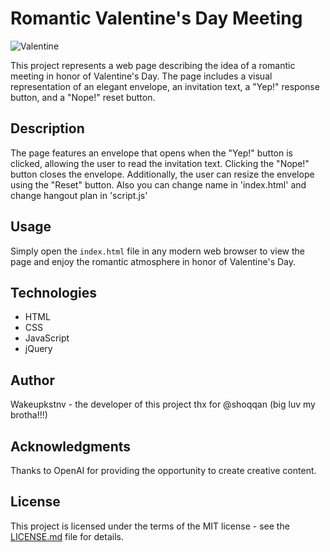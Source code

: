 # Romantic Valentine's Day Meeting

![Valentine](valentine.jpg)

This project represents a web page describing the idea of a romantic meeting in honor of Valentine's Day. The page includes a visual representation of an elegant envelope, an invitation text, a "Yep!" response button, and a "Nope!" reset button.

## Description

The page features an envelope that opens when the "Yep!" button is clicked, allowing the user to read the invitation text. Clicking the "Nope!" button closes the envelope. Additionally, the user can resize the envelope using the "Reset" button.
Also you can change name in 'index.html' and change hangout plan in 'script.js'

## Usage

Simply open the `index.html` file in any modern web browser to view the page and enjoy the romantic atmosphere in honor of Valentine's Day.

## Technologies

- HTML
- CSS
- JavaScript
- jQuery

## Author
Wakeupkstnv - the developer of this project
thx for @shoqqan (big luv my brotha!!!)

## Acknowledgments

Thanks to OpenAI for providing the opportunity to create creative content.

## License

This project is licensed under the terms of the MIT license - see the [LICENSE.md](LICENSE.md) file for details.
